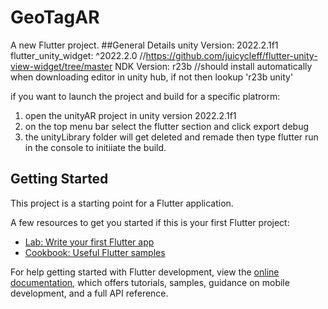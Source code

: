 # GeoTagAR
A new Flutter project.
##General Details
unity Version: 2022.2.1f1
flutter_unity_widget: ^2022.2.0 //https://github.com/juicycleff/flutter-unity-view-widget/tree/master
NDK Version: r23b //should install automatically when downloading editor in unity hub, if not then lookup 'r23b unity'

if you want to launch the project and build for a specific platrorm:
1. open the unityAR project in unity version 2022.2.1f1
2. on the top menu bar select the flutter section and click export <chosen platform> debug
3. the unityLibrary folder will get deleted and remade then type flutter run in the console to initiiate the build.


## Getting Started

This project is a starting point for a Flutter application.

A few resources to get you started if this is your first Flutter project:

- [Lab: Write your first Flutter app](https://docs.flutter.dev/get-started/codelab)
- [Cookbook: Useful Flutter samples](https://docs.flutter.dev/cookbook)

For help getting started with Flutter development, view the
[online documentation](https://docs.flutter.dev/), which offers tutorials,
samples, guidance on mobile development, and a full API reference.
